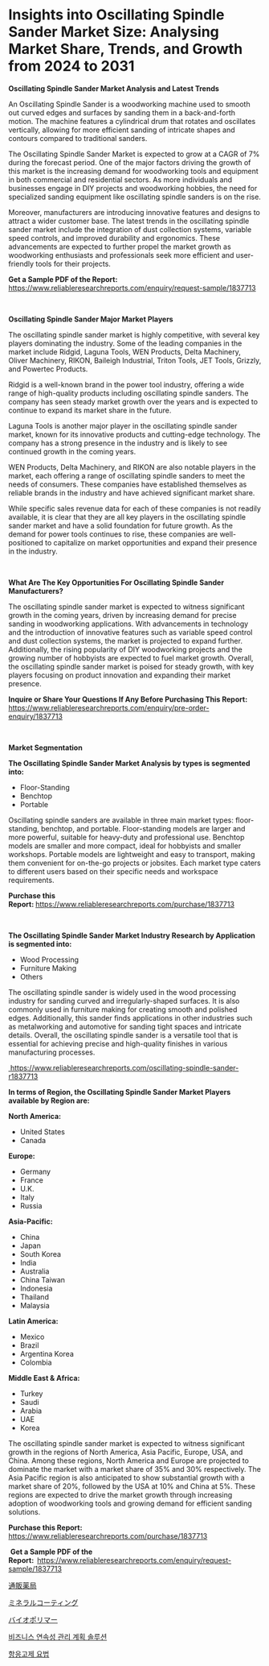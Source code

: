 <p><h1>Insights into Oscillating Spindle Sander Market Size: Analysing Market Share, Trends, and Growth from 2024 to 2031</h1></p><p><strong>Oscillating Spindle Sander Market Analysis and Latest Trends</strong></p>
<p><p>An Oscillating Spindle Sander is a woodworking machine used to smooth out curved edges and surfaces by sanding them in a back-and-forth motion. The machine features a cylindrical drum that rotates and oscillates vertically, allowing for more efficient sanding of intricate shapes and contours compared to traditional sanders.</p><p>The Oscillating Spindle Sander Market is expected to grow at a CAGR of 7% during the forecast period. One of the major factors driving the growth of this market is the increasing demand for woodworking tools and equipment in both commercial and residential sectors. As more individuals and businesses engage in DIY projects and woodworking hobbies, the need for specialized sanding equipment like oscillating spindle sanders is on the rise.</p><p>Moreover, manufacturers are introducing innovative features and designs to attract a wider customer base. The latest trends in the oscillating spindle sander market include the integration of dust collection systems, variable speed controls, and improved durability and ergonomics. These advancements are expected to further propel the market growth as woodworking enthusiasts and professionals seek more efficient and user-friendly tools for their projects.</p></p>
<p><strong>Get a Sample PDF of the Report:&nbsp;</strong> <a href="https://www.reliableresearchreports.com/enquiry/request-sample/1837713">https://www.reliableresearchreports.com/enquiry/request-sample/1837713</a></p>
<p>&nbsp;</p>
<p><strong>Oscillating Spindle Sander Major Market Players</strong></p>
<p><p>The oscillating spindle sander market is highly competitive, with several key players dominating the industry. Some of the leading companies in the market include Ridgid, Laguna Tools, WEN Products, Delta Machinery, Oliver Machinery, RIKON, Baileigh Industrial, Triton Tools, JET Tools, Grizzly, and Powertec Products.</p><p>Ridgid is a well-known brand in the power tool industry, offering a wide range of high-quality products including oscillating spindle sanders. The company has seen steady market growth over the years and is expected to continue to expand its market share in the future.</p><p>Laguna Tools is another major player in the oscillating spindle sander market, known for its innovative products and cutting-edge technology. The company has a strong presence in the industry and is likely to see continued growth in the coming years.</p><p>WEN Products, Delta Machinery, and RIKON are also notable players in the market, each offering a range of oscillating spindle sanders to meet the needs of consumers. These companies have established themselves as reliable brands in the industry and have achieved significant market share.</p><p>While specific sales revenue data for each of these companies is not readily available, it is clear that they are all key players in the oscillating spindle sander market and have a solid foundation for future growth. As the demand for power tools continues to rise, these companies are well-positioned to capitalize on market opportunities and expand their presence in the industry.</p></p>
<p>&nbsp;</p>
<p><strong>What Are The Key Opportunities For Oscillating Spindle Sander Manufacturers?</strong></p>
<p><p>The oscillating spindle sander market is expected to witness significant growth in the coming years, driven by increasing demand for precise sanding in woodworking applications. With advancements in technology and the introduction of innovative features such as variable speed control and dust collection systems, the market is projected to expand further. Additionally, the rising popularity of DIY woodworking projects and the growing number of hobbyists are expected to fuel market growth. Overall, the oscillating spindle sander market is poised for steady growth, with key players focusing on product innovation and expanding their market presence.</p></p>
<p><strong>Inquire or Share Your Questions If Any Before Purchasing This Report:</strong> <a href="https://www.reliableresearchreports.com/enquiry/pre-order-enquiry/1837713">https://www.reliableresearchreports.com/enquiry/pre-order-enquiry/1837713</a></p>
<p>&nbsp;</p>
<p><strong>Market Segmentation</strong></p>
<p><strong>The Oscillating Spindle Sander Market Analysis by types is segmented into:</strong></p>
<p><ul><li>Floor-Standing</li><li>Benchtop</li><li>Portable</li></ul></p>
<p><p>Oscillating spindle sanders are available in three main market types: floor-standing, benchtop, and portable. Floor-standing models are larger and more powerful, suitable for heavy-duty and professional use. Benchtop models are smaller and more compact, ideal for hobbyists and smaller workshops. Portable models are lightweight and easy to transport, making them convenient for on-the-go projects or jobsites. Each market type caters to different users based on their specific needs and workspace requirements.</p></p>
<p><strong>Purchase this Report:&nbsp;</strong><a href="https://www.reliableresearchreports.com/purchase/1837713">https://www.reliableresearchreports.com/purchase/1837713</a></p>
<p>&nbsp;</p>
<p><strong>The Oscillating Spindle Sander Market Industry Research by Application is segmented into:</strong></p>
<p><ul><li>Wood Processing</li><li>Furniture Making</li><li>Others</li></ul></p>
<p><p>The oscillating spindle sander is widely used in the wood processing industry for sanding curved and irregularly-shaped surfaces. It is also commonly used in furniture making for creating smooth and polished edges. Additionally, this sander finds applications in other industries such as metalworking and automotive for sanding tight spaces and intricate details. Overall, the oscillating spindle sander is a versatile tool that is essential for achieving precise and high-quality finishes in various manufacturing processes.</p></p>
<p><a href="https://www.reliableresearchreports.com/oscillating-spindle-sander-r1837713">&nbsp;https://www.reliableresearchreports.com/oscillating-spindle-sander-r1837713</a></p>
<p><strong>In terms of Region, the Oscillating Spindle Sander Market Players available by Region are:</strong></p>
<p>
    <p> <strong> North America: </strong>
        <ul>
            <li>United States</li>
            <li>Canada</li>
        </ul>
        </p> 
    <p> <strong> Europe: </strong>
        <ul>
            <li>Germany</li>
            <li>France</li>
            <li>U.K.</li>
            <li>Italy</li>
            <li>Russia</li>
        </ul>
        </p> 
    <p> <strong> Asia-Pacific: </strong>
        <ul>
            <li>China</li>
            <li>Japan</li>
            <li>South Korea</li>
            <li>India</li>
            <li>Australia</li>
            <li>China Taiwan</li>
            <li>Indonesia</li>
            <li>Thailand</li>
            <li>Malaysia</li>
        </ul>
        </p> 
    <p> <strong> Latin America: </strong>
        <ul>
            <li>Mexico</li>
            <li>Brazil</li>
            <li>Argentina Korea</li>
            <li>Colombia</li>
        </ul>
        </p> 
    <p> <strong> Middle East & Africa: </strong>
        <ul>
            <li>Turkey</li>
            <li>Saudi</li>
            <li>Arabia</li>
            <li>UAE</li>
            <li>Korea</li>
        </ul>
    </p>
    </p>
<p><p>The oscillating spindle sander market is expected to witness significant growth in the regions of North America, Asia Pacific, Europe, USA, and China. Among these regions, North America and Europe are projected to dominate the market with a market share of 35% and 30% respectively. The Asia Pacific region is also anticipated to show substantial growth with a market share of 20%, followed by the USA at 10% and China at 5%. These regions are expected to drive the market growth through increasing adoption of woodworking tools and growing demand for efficient sanding solutions.</p></p>
<p><strong>Purchase this Report: </strong><a href="https://www.reliableresearchreports.com/purchase/1837713">https://www.reliableresearchreports.com/purchase/1837713</a></p>
<p>&nbsp;<strong>Get a Sample PDF of the Report:&nbsp;&nbsp;</strong><a href="https://www.reliableresearchreports.com/enquiry/request-sample/1837713">https://www.reliableresearchreports.com/enquiry/request-sample/1837713</a></p>
<p><strong></strong></p>
<p><p><a href="https://medium.com/@lauriank/%E9%83%B5%E4%BE%BF%E6%B3%A8%E6%96%87%E8%96%AC%E5%B1%80%E5%B8%82%E5%A0%B4%E8%A6%8F%E6%A8%A1%E3%81%AF-%E3%82%B0%E3%83%AD%E3%83%BC%E3%83%90%E3%83%AB%E7%94%A3%E6%A5%AD%E3%81%AB%E3%81%8A%E3%81%91%E3%82%8B%E6%9C%80%E9%81%A9%E3%81%AE%E3%83%9E%E3%83%BC%E3%82%B1%E3%83%86%E3%82%A3%E3%83%B3%E3%82%B0%E3%83%81%E3%83%A3%E3%83%8D%E3%83%AB%E3%82%92%E6%98%8E%E3%82%89%E3%81%8B%E3%81%AB%E3%81%97%E3%81%BE%E3%81%99-baf8ba1daa2f">通販薬局</a></p><p><a href="https://medium.com/@carolynsparkly/%E3%83%9F%E3%83%8D%E3%83%A9%E3%83%AB%E3%82%B3%E3%83%BC%E3%83%86%E3%82%A3%E3%83%B3%E3%82%B0%E5%B8%82%E5%A0%B4%E3%81%AE%E3%83%A1%E3%83%88%E3%83%AA%E3%82%AF%E3%82%B9%E3%82%92%E8%A7%A3%E8%AA%AD%E3%81%99%E3%82%8B-%E5%B8%82%E5%A0%B4%E3%82%B7%E3%82%A7%E3%82%A2-%E3%83%88%E3%83%AC%E3%83%B3%E3%83%89-%E6%88%90%E9%95%B7%E3%83%91%E3%82%BF%E3%83%BC%E3%83%B3-b0b74b80c1bf">ミネラルコーティング</a></p><p><a href="https://github.com/alyle7648/Market-Research-Report-List-1/blob/main/810700836663.md">バイオポリマー</a></p><p><a href="https://medium.com/@marymorgan1939/%EB%B9%84%EC%A6%88%EB%8B%88%EC%8A%A4-%EC%97%B0%EC%86%8D%EC%84%B1-%EA%B4%80%EB%A6%AC-%EA%B3%84%ED%9A%8D-%EC%86%94%EB%A3%A8%EC%85%98-%EC%8B%9C%EC%9E%A5-%EC%A0%84%EB%A7%9D-%EC%82%B0%EC%97%85-%EA%B0%9C%EC%9A%94-%EB%B0%8F-%EC%A0%84%EB%A7%9D-2024%EB%85%84%EB%B6%80%ED%84%B0-2031%EB%85%84-8b38fd90854a">비즈니스 연속성 관리 계획 솔루션</a></p><p><a href="https://medium.com/@florianwolf50/%ED%95%AD%EC%9D%91%EA%B3%A0-%EC%9A%94%EB%B2%95-%EC%8B%9C%EC%9E%A5-%EB%B6%84%EC%84%9D-%EA%B8%80%EB%A1%9C%EB%B2%8C-%EC%82%B0%EC%97%85-%EC%A0%84%EB%A7%9D-%EB%B0%8F-%EC%98%88%EC%B8%A1-2024%EB%85%84%EB%B6%80%ED%84%B0-2031%EB%85%84-a654ea935806">항응고제 요법</a></p></p>